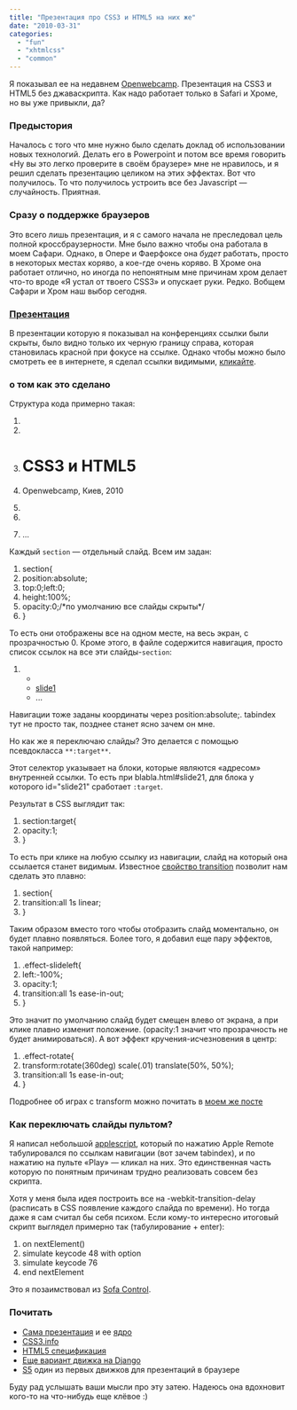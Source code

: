 ```yaml
---
title: "Презентация про CSS3 и HTML5 на них же"
date: "2010-03-31"
categories: 
  - "fun"
  - "xhtmlcss"
  - "common"
---
```


Я показывал ее на недавнем [Openwebcamp](http://openwebcamp.org.ua/). Презентация на CSS3 и HTML5 без джаваскрипта. Как надо работает только в Safari и Хроме, но вы уже привыкли, да?

### Предыстория

Началось с того что мне нужно было сделать доклад об использовании новых технологий. Делать его в Powerpoint и потом все время говорить «Ну вы это легко проверите в своём браузере» мне не нравилось, и я решил сделать презентацию целиком на этих эффектах. Вот что получилось. То что получилось устроить все без Javascript — случайность. Приятная.

### Сразу о поддержке браузеров

Это всего лишь презентация, и я c самого начала не преследовал цель полной кроссбраузерности. Мне было важно чтобы она работала в моем Сафари. Однако, в Опере и Фаерфоксе она _будет_ работать, просто в некоторых местах коряво, а кое-где очень коряво. В Хроме она работает отлично, но иногда по непонятным мне причинам хром делает что-то вроде «Я устал от твоего CSS3» и опускает руки. Редко. Вобщем Сафари и Хром наш выбор сегодня.

### [Презентация](http://cssing.org.ua/examples/css3html5/)

В презентации которую я показывал на конференциях ссылки были скрыты, было видно только их черную границу справа, которая становилась красной при фокусе на ссылке. Однако чтобы можно было смотреть ее в интернете, я сделал ссылки видимыми, [кликайте](http://cssing.org.ua/examples/css3html5/).

### о том как это сделано

Структура кода примерно такая:

1. <body>
2. <section id="slide1">
3. <h1>CSS3 и HTML5</h1>
4. <p>Openwebcamp, Киев, 2010</p>
5. </section>

7. <section id="slide2">
8. ...

Каждый `section` — отдельный слайд. Всем им задан:

1. section{
2. position:absolute;
3. top:0;left:0;
4. height:100%;
5. opacity:0;/\*по умолчанию все слайды скрыты\*/
6. }

То есть они отображены все на одном месте, на весь экран, с прозрачностью 0. Кроме этого, в файле содержится навигация, просто список ссылок на все эти слайды-`section`:

1. <ul>
2. <li><a tabindex="100" href="#slide1">slide1</a></li>
3. ...

Навигации тоже заданы координаты через position:absolute;. tabindex тут не просто так, позднее станет ясно зачем он мне.

Но как же я переключаю слайды? Это делается с помощью псевдокласса `**:target**`.

Этот селектор указывает на блоки, которые являются «адресом» внутренней ссылки. То есть при blabla.html#slide21, для блока у которого id="slide21" сработает `:target`.

Результат в CSS выглядит так:

1. section:target{
2. opacity:1;
3. }

То есть при клике на любую ссылку из навигации, слайд на который она ссылается станет видимым. Известное [свойство transition](http://cssing.org.ua/2009/11/04/css-animation/) позволит нам сделать это плавно:

1. section{
2. transition:all 1s linear;
3. }

Таким образом вместо того чтобы отобразить слайд моментально, он будет плавно появляться. Более того, я добавил еще пару эффектов, такой например:

1. .effect-slideleft{
2. left:-100%;
3. opacity:1;
4. transition:all 1s ease-in-out;
5. }

Это значит по умолчанию слайд будет смещен влево от экрана, а при клике плавно изменит положение. (opacity:1 значит что прозрачность не будет анимироваться). А вот эффект кручения-исчезновения в центр:

1. .effect-rotate{
2. transform:rotate(360deg) scale(.01) translate(50%, 50%);
3. transition:all 1s ease-in-out;
4. }

Подробнее об играх с transform можно почитать в [моем же посте](http://cssing.org.ua/2009/11/04/css-animation/)

### Как переключать слайды пультом?

Я написал небольшой [applescript](http://en.wikipedia.org/wiki/AppleScript), который по нажатию Apple Remote табулировался по ссылкам навигации (вот зачем tabindex), и по нажатию на пульте «Play» — кликал на них. Это единственная часть которую по понятным причинам трудно реализовать совсем без скрипта.

Хотя у меня была идея построить все на -webkit-transition-delay (расписать в CSS появление каждого слайда по времени). Но тогда даже я сам считал бы себя психом. Если кому-то интересно итоговый скрипт выглядел примерно так (табулирование + enter):

1. on nextElement()
2. simulate keycode 48 with option
3. simulate keycode 76
4. end nextElement

Это я позаимствовал из [Sofa Control](http://www.gravityapps.com/sofacontrol/index.html).

### Почитать

- [Сама презентация](http://cssing.org.ua/examples/css3html5/) и ее [ядро](http://cssing.org.ua/examples/css3html5/css/base.css)
- [CSS3.info](http://www.css3.info/)
- [HTML5 спецификация](http://dev.w3.org/html5/spec/Overview.html)
- [Еще вариант движка на Django](http://kigorw.com/articles/talks-engine)
- [S5](http://meyerweb.com/eric/tools/s5/s5-intro.html) один из первых движков для презентаций в браузере

Буду рад услышать ваши мысли про эту затею. Надеюсь она вдохновит кого-то на что-нибудь еще клёвое :)
